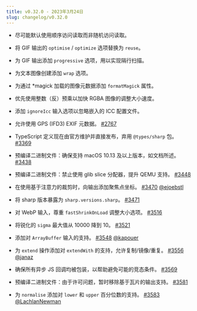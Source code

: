 ```yaml
---
title: v0.32.0 - 2023年3月24日
slug: changelog/v0.32.0
---
```


* 尽可能默认使用顺序访问读取而非随机访问读取。

* 将 GIF 输出的 `optimise` / `optimize` 选项替换为 `reuse`。

* 为 GIF 输出添加 `progressive` 选项，用以实现隔行扫描。

* 为文本图像创建添加 `wrap` 选项。

* 为通过 *magick 加载的图像元数据添加 `formatMagick` 属性。

* 优先使用整数（反）预乘以加快 RGBA 图像的调整大小速度。

* 添加 `ignoreIcc` 输入选项以忽略嵌入的 ICC 配置文件。

* 允许使用 GPS (IFD3) EXIF 元数据。
  [#2767](https://github.com/lovell/sharp/issues/2767)

* TypeScript 定义现在由官方维护并直接发布，弃用 `@types/sharp` 包。
  [#3369](https://github.com/lovell/sharp/issues/3369)

* 预编译二进制文件：确保支持 macOS 10.13 及以上版本，如文档所述。
  [#3438](https://github.com/lovell/sharp/issues/3438)

* 预编译二进制文件：禁止使用 glib slice 分配器，提升 QEMU 支持。
  [#3448](https://github.com/lovell/sharp/issues/3448)

* 在使用基于注意力的裁剪时，向输出添加聚焦点坐标。
  [#3470](https://github.com/lovell/sharp/pull/3470)
  [@ejoebstl](https://github.com/ejoebstl)

* 将 sharp 版本暴露为 `sharp.versions.sharp`。
  [#3471](https://github.com/lovell/sharp/issues/3471)

* 对 WebP 输入，尊重 `fastShrinkOnLoad` 调整大小选项。
  [#3516](https://github.com/lovell/sharp/issues/3516)

* 将锐化的 `sigma` 最大值从 10000 降到 10。
  [#3521](https://github.com/lovell/sharp/issues/3521)

* 添加对 `ArrayBuffer` 输入的支持。
  [#3548](https://github.com/lovell/sharp/pull/3548)
  [@kapouer](https://github.com/kapouer)

* 为 `extend` 操作添加对 `extendWith` 的支持，允许复制/镜像/重复。
  [#3556](https://github.com/lovell/sharp/pull/3556)
  [@janaz](https://github.com/janaz)

* 确保所有异步 JS 回调均被包装，以帮助避免可能的竞态条件。
  [#3569](https://github.com/lovell/sharp/issues/3569)

* 预编译二进制文件：由于许可问题，暂时移除基于瓦片的输出支持。
  [#3581](https://github.com/lovell/sharp/issues/3581)

* 为 `normalise` 添加对 `lower` 和 `upper` 百分位数的支持。
  [#3583](https://github.com/lovell/sharp/pull/3583)
  [@LachlanNewman](https://github.com/LachlanNewman)